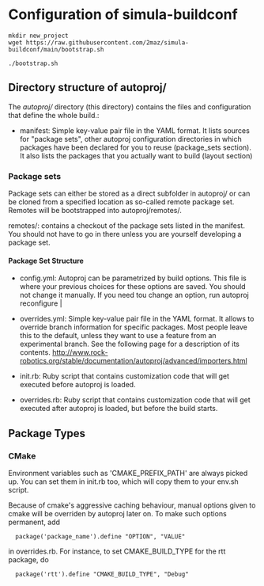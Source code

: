 # Configuration of simula-buildconf


```
mkdir new_project
wget https://raw.githubusercontent.com/2maz/simula-buildconf/main/bootstrap.sh

./bootstrap.sh
```


## Directory structure of autoproj/

The *autoproj/* directory (this directory) contains the files and configuration
that define the whole build.:

- manifest:
  Simple key-value pair file in the YAML format. It lists sources for "package
  sets", other autoproj configuration directories in which packages have been
  declared for you to reuse (package_sets section). It also lists the packages
  that you actually want to build (layout section)


### Package sets

Package sets can either be stored as a direct subfolder in autoproj/ or can be cloned from 
a specified location as so-called remote package set.
Remotes will be bootstrapped into autoproj/remotes/.

remotes/:
  contains a checkout of the package sets listed in the manifest. You should not
  have to go in there unless you are yourself developing a package set.

#### Package Set Structure

- config.yml:
  Autoproj can be parametrized by build options. This file is where your
  previous choices for these options are saved. You should not change it manually.
  If you need tou change an option, run
    autoproj reconfigure |

- overrides.yml:
  Simple key-value pair file in the YAML format.  It allows to override branch
  information for specific packages.  Most people leave this to the default,
  unless they want to use a feature from an experimental branch. See the following
  page for a description of its contents.
    http://www.rock-robotics.org/stable/documentation/autoproj/advanced/importers.html

- init.rb:
  Ruby script that contains customization code that will get executed before
  autoproj is loaded.

- overrides.rb: 
  Ruby script that contains customization code that will get executed after
  autoproj is loaded, but before the build starts.


## Package Types

### CMake

Environment variables such as
'CMAKE_PREFIX_PATH' are always picked up. You can set them
in init.rb too, which will copy them to your env.sh script.

Because of cmake's aggressive caching behaviour, manual options
given to cmake will be overriden by autoproj later on. To make
such options permanent, add

``` 
  package('package_name').define "OPTION", "VALUE"
``` 


in overrides.rb. For instance, to set CMAKE_BUILD_TYPE for the rtt
package, do

``` 
  package('rtt').define "CMAKE_BUILD_TYPE", "Debug"
``` 



